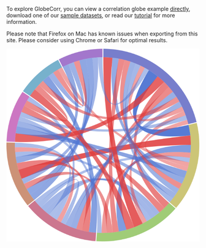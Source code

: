 To explore GlobeCorr, you can view a correlation globe example [directly](/globe?view=%2Fsample_small.csv), 
download one of our [sample datasets](/sample_small.csv), or read our [tutorial](/tutorial) 
for more information.

Please note that Firefox on Mac has known issues when exporting from this site. 
Please consider using Chrome or Safari for optimal results.

![globe example](./tutorial/globe_example.svg)
